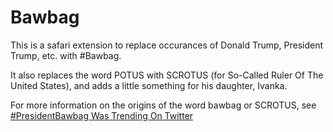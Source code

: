 # Bawbag

This is a safari extension to replace occurances of Donald Trump, President Trump, etc. with #Bawbag.

It also replaces the word POTUS with SCROTUS (for So-Called Ruler Of The United States), and adds a little something for his daughter, Ivanka.

For more information on the origins of the word bawbag or SCROTUS, see [#PresidentBawbag Was Trending On Twitter](http://www.huffingtonpost.co.uk/entry/presidentbawbag-richard-schiff-west-wing_uk_58a08904e4b0ab2d2b15dcaf)

